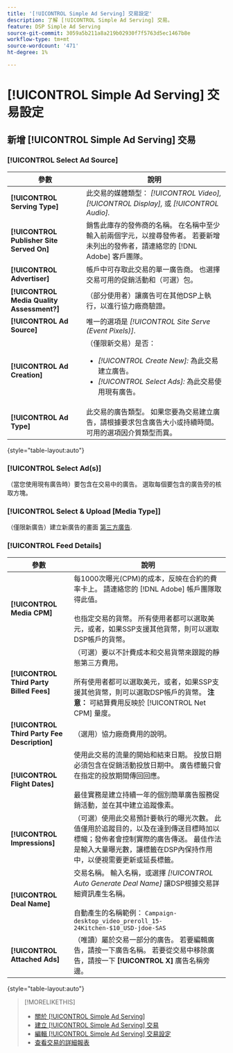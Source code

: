 ```yaml
---
title: '[!UICONTROL Simple Ad Serving] 交易設定'
description: 了解 [!UICONTROL Simple Ad Serving] 交易。
feature: DSP Simple Ad Serving
source-git-commit: 3059a5b211a8a219b02930f7f5763d5ec1467b8e
workflow-type: tm+mt
source-wordcount: '471'
ht-degree: 1%

---
```


# [!UICONTROL Simple Ad Serving] 交易設定

## 新增 [!UICONTROL Simple Ad Serving] 交易

### [!UICONTROL Select Ad Source]

| 參數 | 說明 |
|-----------|-------------|
| **[!UICONTROL Serving Type]** | 此交易的媒體類型： *[!UICONTROL Video],* *[!UICONTROL Display],* 或 *[!UICONTROL Audio].* |
| **[!UICONTROL Publisher Site Served On]** | 銷售此庫存的發佈商的名稱。 在名稱中至少輸入前兩個字元，以搜尋發佈者。 若要新增未列出的發佈者，請連絡您的 [!DNL Adobe] 客戶團隊。 |
| **[!UICONTROL Advertiser]** | 帳戶中可存取此交易的單一廣告商。 也選擇交易可用的促銷活動和（可選）包。 |
| **[!UICONTROL Media Quality Assessment?]** | （部分使用者）讓廣告可在其他DSP上執行，以進行協力廠商驗證。 <!-- Who can select this? It's disabled for me. Need to see if there are additional fields when this is enabled. --> |
| **[!UICONTROL Ad Source]** | 唯一的選項是 *[!UICONTROL Site Serve (Event Pixels)]*. |
| **[!UICONTROL Ad Creation]** | （僅限新交易）是否：<ul><li>*[!UICONTROL Create New]:* 為此交易建立廣告。</li><li>*[!UICONTROL Select Ads]:* 為此交易使用現有廣告。</li></ul> |
| **[!UICONTROL Ad Type]** | 此交易的廣告類型。 如果您要為交易建立廣告，請根據要求包含廣告大小或持續時間。 可用的選項因介質類型而異。 |

{style=&quot;table-layout:auto&quot;}

### [!UICONTROL Select Ad(s)]

（當您使用現有廣告時）要包含在交易中的廣告。 選取每個要包含的廣告旁的核取方塊。

### [!UICONTROL Select & Upload [Media Type]]

（僅限新廣告）建立新廣告的畫面 [第三方廣告](/help/dsp/campaign-management/ads/ad-create-multiple.md).

### [!UICONTROL Feed Details]

| 參數 | 說明 |
|-----------|-------------|
| **[!UICONTROL Media CPM]** | 每1000次曝光(CPM)的成本，反映在合約的費率卡上。 請連絡您的 [!DNL Adobe] 帳戶團隊取得此值。 <br><br>也指定交易的貨幣。 所有使用者都可以選取美元，或者，如果SSP支援其他貨幣，則可以選取DSP帳戶的貨幣。 |
| **[!UICONTROL Third Party Billed Fees]** | （可選）要以不計費成本和交易貨幣來跟蹤的靜態第三方費用。<br><br>所有使用者都可以選取美元，或者，如果SSP支援其他貨幣，則可以選取DSP帳戶的貨幣。 **注意：** 可結算費用反映於 [!UICONTROL Net CPM] 量度。 |
| **[!UICONTROL Third Party Fee Description]** | （選用）協力廠商費用的說明。 |
| **[!UICONTROL Flight Dates]** | 使用此交易的流量的開始和結束日期。 投放日期必須包含在促銷活動投放日期中。 廣告標籤只會在指定的投放期間傳回回應。<br><br> 最佳實務是建立持續一年的個別簡單廣告服務促銷活動，並在其中建立追蹤像素。 |
| **[!UICONTROL Impressions]** | （可選）使用此交易預計要執行的曝光次數。 此值僅用於追蹤目的，以及在達到傳送目標時加以標幟；發佈者會控制實際的廣告傳送。 最佳作法是輸入大量曝光數，讓標籤在DSP內保持作用中，以便視需要更新或延長標籤。 |
| **[!UICONTROL Deal Name]** | 交易名稱。 輸入名稱，或選擇 *[!UICONTROL Auto Generate Deal Name]* 讓DSP根據交易詳細資訊產生名稱。<br><br>自動產生的名稱範例： `Campaign-desktop_video_preroll_15-24Kitchen-$10_USD-jdoe-SAS` |
| **[!UICONTROL Attached Ads]** | （唯讀）屬於交易一部分的廣告。 若要編輯廣告，請按一下廣告名稱。 若要從交易中移除廣告，請按一下 **[!UICONTROL X]** 廣告名稱旁邊。 |

{style=&quot;table-layout:auto&quot;}

<!-- 
## Existing Simple Ad Serving Deals

Changes aren't applied retroactively.
-->

<!-- completely different settings layout, so need a separate section for them -->

<!-- From Abhinav: Editable fields are Name, Start & End date, Impressions & CPM. Changes are not applied retroactively.

But I see:

| Parameter | Description |
|-----------|-------------|

| **[!UICONTROL Are you using Deal ID?] | (Read-only) Whether the deal was set up as a [!UICONTROL Deal ID] (*[!DNL Yes]*)  or a [!UICONTROL Simple Ad Serving] deal (*[!DNL No]*). |
| **[!UICONTROL Inventory Type] | (Read-only) The inventory type for the deal. |
| **[!UICONTROL Feed Name] | The name of the [!UICONTROL Simple Ad Serving] deal. |
| **[!UICONTROL Publisher Ad Server] | (Read-only)  |
| **[!UICONTROL Publisher maximum ad length] | The maximum length of the ad, per the publisher. |
| **[!UICONTROL Publisher minimum ad length] | The minimum length of the ad, per the publisher. |
| **[!UICONTROL Fill Type] | (Read-only)  |
| **[!UICONTROL Contracted CPM] | This field is required if billing through TubeMogul, but enter your CPM in this field to track your actual spend. |
| **[!UICONTROL 3rd party technology CPM] | (Optional)  |
| **[!UICONTROL Planned Flight Dates] | The beginning and end dates for the deal flight. These dates don't control ad delivery but are used to track delivery pacing. **THIS IS CONTRARY TO WHAT THE NEW DEAL SETTINGS ABOVE, FROM ABHINAV, SAY**> |
| **[!UICONTROL Target Impressions] | (Optional) The estimated number of impressions you expect to run using this deal. This value is used for tracking purposes only and to flag when delivery goals are met; the publisher controls actual ad delivery. The best practice is to enter a high number of impressions to keep the tag active within DSP so it can be renewed or extended if needed. |
 -->

>[!MORELIKETHIS]
>
>* [關於 [!UICONTROL Simple Ad Serving]](simple-deal-about.md)
>* [建立 [!UICONTROL Simple Ad Serving] 交易](simple-deal-create.md)
>* [編輯 [!UICONTROL Simple Ad Serving] 交易設定](simple-deal-edit.md)
>* [查看交易的詳細報表](/help/dsp/inventory/deal-view-report.md)


<!-- add back when reimplemented:
>* [View Event-Tracking Pixels for a [!UICONTROL Simple Ad Serving] Deal](simple-deal-show-pixels.md)
-->
